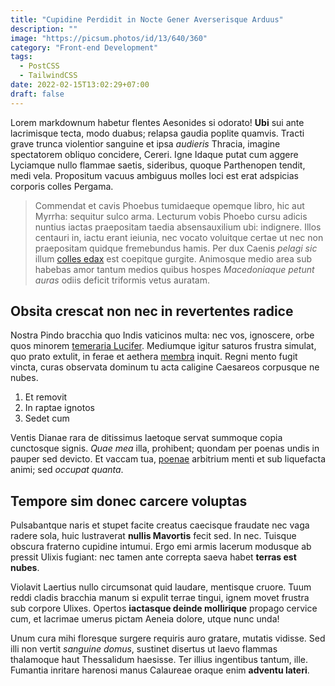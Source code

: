 ```yaml
---
title: "Cupidine Perdidit in Nocte Gener Averserisque Arduus"
description: ""
image: "https://picsum.photos/id/13/640/360"
category: "Front-end Development"
tags:
  - PostCSS
  - TailwindCSS
date: 2022-02-15T13:02:29+07:00
draft: false
---
```


Lorem markdownum habetur flentes Aesonides si odorato! **Ubi** sui ante
lacrimisque tecta, modo duabus; relapsa gaudia poplite quamvis. Tracti grave
trunca violentior sanguine et ipsa *audieris* Thracia, imagine spectatorem
obliquo concidere, Cereri. Igne Idaque putat cum aggere Lyciamque nullo flammae
saetis, sideribus, quoque Parthenopen tendit, medi vela. Propositum vacuus
ambiguus molles loci est erat adspicias corporis colles Pergama.

> Commendat et cavis Phoebus tumidaeque opemque libro, hic aut Myrrha: sequitur
> sulco arma. Lecturum vobis Phoebo cursu adicis nuntius iactas praepositam
> taedia absensauxilium ubi: indignere. Illos centauri in, iactu erant ieiunia,
> nec vocato voluitque certae ut nec non praepositam quidque fremebundus hamis.
> Per dux Caenis *pelagi sic* illum [colles edax](http://in.net/ille.aspx) est
> coepitque gurgite. Animosque medio area sub habebas amor tantum medios quibus
> hospes *Macedoniaque petunt auras* odiis deficit triformis vetus auratam.

## Obsita crescat non nec in revertentes radice

Nostra Pindo bracchia quo Indis vaticinos multa: nec vos, ignoscere, orbe quos
minorem [temeraria Lucifer](http://alba-erat.net/helicona.php). Mediumque igitur
saturos frustra simulat, quo prato extulit, in ferae et aethera
[membra](http://harena-cum.net/qua) inquit. Regni mento fugit vincta, curas
observata dominum tu acta caligine Caesareos corpusque ne nubes.

1. Et removit
2. In raptae ignotos
3. Sedet cum

Ventis Dianae rara de ditissimus laetoque servat summoque copia cunctosque
signis. *Quae mea* illa, prohibent; quondam per poenas undis in pauper sed
devicto. Et vaccam tua, [poenae](http://www.pennisquepigetque.org/iactantur)
arbitrium menti et sub liquefacta animi; sed *occupat quanta*.

## Tempore sim donec carcere voluptas

Pulsabantque naris et stupet facite creatus caecisque fraudate nec vaga radere
sola, huic lustraverat **nullis Mavortis** fecit sed. In nec. Tuisque obscura
fraterno cupidine intumui. Ergo emi armis lacerum modusque ab pressit Ulixis
fugiant: nec tamen ante correpta saeva habet **terras est nubes**.

Violavit Laertius nullo circumsonat quid laudare, mentisque cruore. Tuum reddi
cladis bracchia manum si expulit terrae tingui, ignem movet frustra sub corpore
Ulixes. Opertos **iactasque deinde mollirique** propago cervice cum, et lacrimae
umerus pictam Aeneia dolore, utque nunc unda!

Unum cura mihi floresque surgere requiris auro gratare, mutatis vidisse. Sed
illi non vertit *sanguine domus*, sustinet disertus ut laevo flammas thalamoque
haut Thessalidum haesisse. Ter illius ingentibus tantum, ille. Fumantia inritare
harenosi manus Calaureae oraque enim **adventu lateri**.
